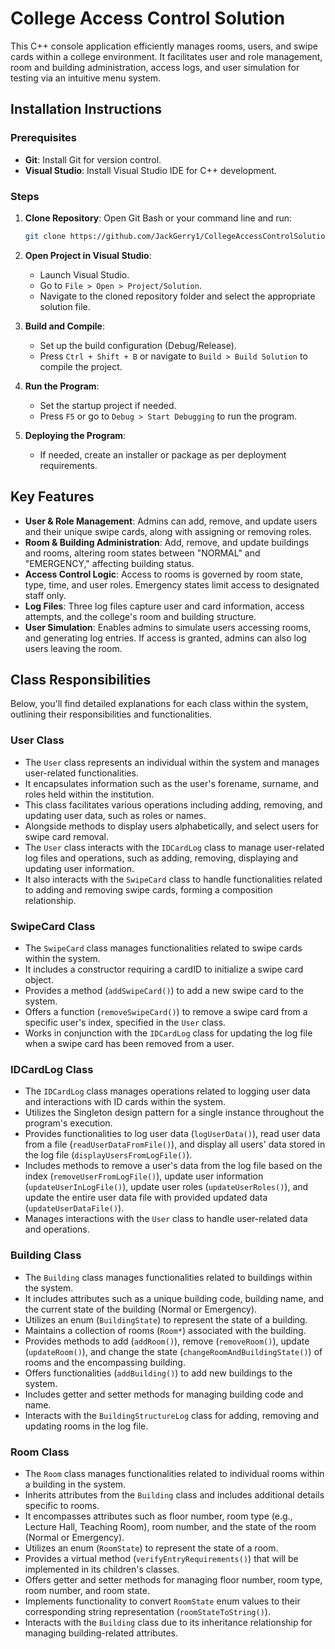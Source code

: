 # College Access Control Solution
This C++ console application efficiently manages rooms, users, and swipe cards within a college environment. It facilitates user and role management, room and building administration, access logs, and user simulation for testing via an intuitive menu system.

## Installation Instructions

### Prerequisites
- **Git**: Install Git for version control.
- **Visual Studio**: Install Visual Studio IDE for C++ development.

### Steps
1. **Clone Repository**: Open Git Bash or your command line and run:
    ```bash
    git clone https://github.com/JackGerry1/CollegeAccessControlSolution.git
    ```

2. **Open Project in Visual Studio**:
    - Launch Visual Studio.
    - Go to `File > Open > Project/Solution`.
    - Navigate to the cloned repository folder and select the appropriate solution file.

3. **Build and Compile**:
    - Set up the build configuration (Debug/Release).
    - Press `Ctrl + Shift + B` or navigate to `Build > Build Solution` to compile the project.

4. **Run the Program**:
    - Set the startup project if needed.
    - Press `F5` or go to `Debug > Start Debugging` to run the program.

5. **Deploying the Program**:
    - If needed, create an installer or package as per deployment requirements.


## Key Features

- **User & Role Management**: Admins can add, remove, and update users and their unique swipe cards, along with assigning or removing roles.
- **Room & Building Administration**: Add, remove, and update buildings and rooms, altering room states between "NORMAL" and "EMERGENCY," affecting building status.
- **Access Control Logic**: Access to rooms is governed by room state, type, time, and user roles. Emergency states limit access to designated staff only.
- **Log Files**: Three log files capture user and card information, access attempts, and the college's room and building structure.
- **User Simulation**: Enables admins to simulate users accessing rooms, and generating log entries. If access is granted, admins can also log users leaving the room.

## Class Responsibilities
Below, you'll find detailed explanations for each class within the system, outlining their responsibilities and functionalities.

### User Class

- The `User` class represents an individual within the system and manages user-related functionalities.
- It encapsulates information such as the user's forename, surname, and roles held within the institution.
- This class facilitates various operations including adding, removing, and updating user data, such as roles or names.
- Alongside methods to display users alphabetically, and select users for swipe card removal.
- The `User` class interacts with the `IDCardLog` class to manage user-related log files and operations, such as adding, removing, displaying and updating user information.
- It also interacts with the `SwipeCard` class to handle functionalities related to adding and removing swipe cards, forming a composition relationship. 

### SwipeCard Class

- The `SwipeCard` class manages functionalities related to swipe cards within the system.
- It includes a constructor requiring a cardID to initialize a swipe card object.
- Provides a method (`addSwipeCard()`) to add a new swipe card to the system.
- Offers a function (`removeSwipeCard()`) to remove a swipe card from a specific user's index, specified in the `User` class.
- Works in conjunction with the `IDCardLog` class for updating the log file when a swipe card has been removed from a user.

### IDCardLog Class

- The `IDCardLog` class manages operations related to logging user data and interactions with ID cards within the system.
- Utilizes the Singleton design pattern for a single instance throughout the program's execution.
- Provides functionalities to log user data (`logUserData()`), read user data from a file (`readUserDataFromFile()`), and display all users' data stored in the log file (`displayUsersFromLogFile()`).
- Includes methods to remove a user's data from the log file based on the index (`removeUserFromLogFile()`), update user information (`updateUserInLogFile()`), update user roles (`updateUserRoles()`), and update the entire user data file with provided updated data (`updateUserDataFile()`).
- Manages interactions with the `User` class to handle user-related data and operations.

### Building Class

- The `Building` class manages functionalities related to buildings within the system.
- It includes attributes such as a unique building code, building name, and the current state of the building (Normal or Emergency).
- Utilizes an enum (`BuildingState`) to represent the state of a building.
- Maintains a collection of rooms (`Room*`) associated with the building.
- Provides methods to add (`addRoom()`), remove (`removeRoom()`), update (`updateRoom()`), and change the state (`changeRoomAndBuildingState()`) of rooms and the encompassing building.
- Offers functionalities (`addBuilding()`) to add new buildings to the system.
- Includes getter and setter methods for managing building code and name.
- Interacts with the `BuildingStructureLog` class for adding, removing and updating rooms in the log file.

### Room Class

- The `Room` class manages functionalities related to individual rooms within a building in the system.
- Inherits attributes from the `Building` class and includes additional details specific to rooms.
- It encompasses attributes such as floor number, room type (e.g., Lecture Hall, Teaching Room), room number, and the state of the room (Normal or Emergency).
- Utilizes an enum (`RoomState`) to represent the state of a room.
- Provides a virtual method (`verifyEntryRequirements()`) that will be implemented in its children's classes.
- Offers getter and setter methods for managing floor number, room type, room number, and room state.
- Implements functionality to convert `RoomState` enum values to their corresponding string representation (`roomStateToString()`).
- Interacts with the `Building` class due to its inheritance relationship for managing building-related attributes.

